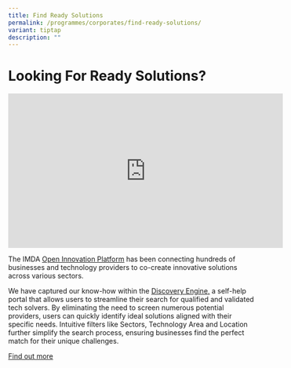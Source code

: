```yaml
---
title: Find Ready Solutions
permalink: /programmes/corporates/find-ready-solutions/
variant: tiptap
description: ""
---
```

<h1>Looking For Ready Solutions?</h1>
<p></p>
<p></p>
<div class="iframe-wrapper">
<iframe height="315" width="560" allowfullscreen="true" frameborder="0" src="https://www.youtube.com/embed/1PXjiCEnsXA?si=XHm-Af00Qv7pENH3&amp;autoplay=1"></iframe>
</div>
<p></p>
<p>The IMDA <a href="https://www.openinnovation.sg/?utm_medium=website&amp;utm_source=pixel&amp;utm_campaign=website" rel="noopener noreferrer nofollow" target="_blank"><u>Open Innovation Platform</u></a> has
been connecting hundreds of businesses and technology providers to co-create
innovative solutions across various sectors.</p>
<p>We have captured our know-how within the <a href="https://www.openinnovation.sg/find-solutions?utm\_medium=website&amp;utm\_source=pixel&amp;utm\_campaign=website" rel="noopener noreferrer nofollow" target="_blank"><u>Discovery Engine,</u></a> a
self-help portal that allows users to streamline their search for qualified
and validated tech solvers. By eliminating the need to screen numerous
potential providers, users can quickly identify ideal solutions aligned
with their specific needs. Intuitive filters like Sectors, Technology Area
and Location further simplify the search process, ensuring businesses find
the perfect match for their unique challenges.</p>
<p></p>
<p><a href="https://www.openinnovation.sg/find-solution?utm\_medium=website&amp;utm\_source=pixel&amp;utm\_campaign=website" rel="noopener noreferrer nofollow" target="_blank">Find out more</a>
</p>